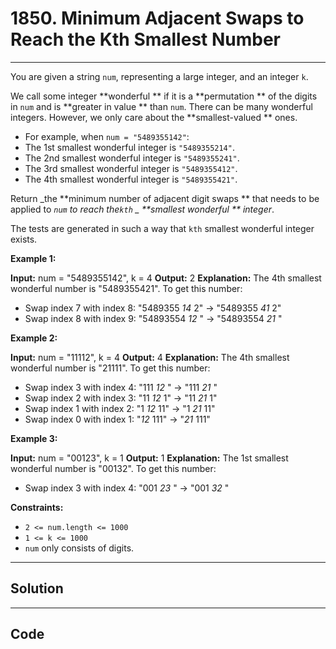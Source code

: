 # 1850. Minimum Adjacent Swaps to Reach the Kth Smallest Number

---

You are given a string `num`, representing a large integer, and an integer `k`.

We call some integer **wonderful ** if it is a **permutation ** of the digits in `num` and is **greater in value ** than `num`. There can be many wonderful integers. However, we only care about the **smallest-valued ** ones.

  * For example, when `num = "5489355142"`: 
* The 1st smallest wonderful integer is `"5489355214"`.
* The 2nd smallest wonderful integer is `"5489355241"`.
* The 3rd smallest wonderful integer is `"5489355412"`.
* The 4th smallest wonderful integer is `"5489355421"`.



Return _the **minimum number of adjacent digit swaps ** that needs to be applied to _`num` _to reach the_`kth` _ **smallest wonderful ** integer_.

The tests are generated in such a way that `kth` smallest wonderful integer exists.

 

**Example 1:**


**Input:** num = "5489355142", k = 4
**Output:** 2
**Explanation:** The 4th smallest wonderful number is "5489355421". To get this number:
- Swap index 7 with index 8: "5489355 _14_ 2" -> "5489355 _41_ 2"
- Swap index 8 with index 9: "54893554 _12_ " -> "54893554 _21_ "


**Example 2:**


**Input:** num = "11112", k = 4
**Output:** 4
**Explanation:** The 4th smallest wonderful number is "21111". To get this number:
- Swap index 3 with index 4: "111 _12_ " -> "111 _21_ "
- Swap index 2 with index 3: "11 _12_ 1" -> "11 _21_ 1"
- Swap index 1 with index 2: "1 _12_ 11" -> "1 _21_ 11"
- Swap index 0 with index 1: "_12_ 111" -> "_21_ 111"


**Example 3:**


**Input:** num = "00123", k = 1
**Output:** 1
**Explanation:** The 1st smallest wonderful number is "00132". To get this number:
- Swap index 3 with index 4: "001 _23_ " -> "001 _32_ "


 

**Constraints:**

  * `2 <= num.length <= 1000`
  * `1 <= k <= 1000`
  * `num` only consists of digits.

---

## Solution



---

## Code
```python


```